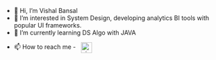 - 👋 Hi, I’m Vishal Bansal
- 👀 I’m interested in System Design, developing analytics BI tools with popular UI frameworks.
- 🌱 I’m currently learning DS Algo with JAVA
<!-- - 💞️ I’m looking to collaborate on ... -->
- 📫 How to reach me - &nbsp; <a target="_blank" href="https://www.linkedin.com/in/thatsvb/" ><img align="center" src="https://i.pinimg.com/originals/de/b4/6f/deb46f02a59e3b3a2aa58fac16290d63.gif" alt="nirmal-silwal" height="25" width="25" /></a>

<!---
imbansalvishal/imbansalvishal is a ✨ special ✨ repository because its `README.md` (this file) appears on your GitHub profile.
You can click the Preview link to take a look at your changes.
--->
